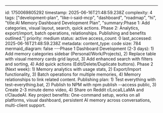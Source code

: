 ---
id: 1750069805292
timestamp: 2025-06-16T21:48:59.238Z
complexity: 4
tags: ["development-plan", "like-i-said-mcp", "dashboard", "roadmap", "hi", "title:AI Memory Dashboard Development Plan", "summary:Phase 1: Add categories, visual layout, search, quick actions. Phase 2: Analytics, export/import, batch operations, relationships. Publishing and benefits outlined."]
priority: medium
status: active
access_count: 0
last_accessed: 2025-06-16T21:48:59.238Z
metadata:
  content_type: code
  size: 784
  mermaid_diagram: false
---Phase 1 Dashboard Development (2-3 days): 1) Add memory categories sidebar (Personal/Work/Projects), 2) Replace table with visual memory cards grid layout, 3) Add enhanced search with filters and sorting, 4) Add quick actions (Edit/Delete/Duplicate buttons). Phase 2 (Next week): 1) Memory analytics with usage stats, 2) Export/Import functionality, 3) Batch operations for multiple memories, 4) Memory relationships to link related content. Publishing plan: 1) Test everything with test-everything.bat, 2) Publish to NPM with npm publish --access public, 3) Create 2-3 minute demo video, 4) Share on Reddit r/LocalLLaMA and r/ClaudeAI. Key project benefits: One-command setup, works on all platforms, visual dashboard, persistent AI memory across conversations, multi-client support.